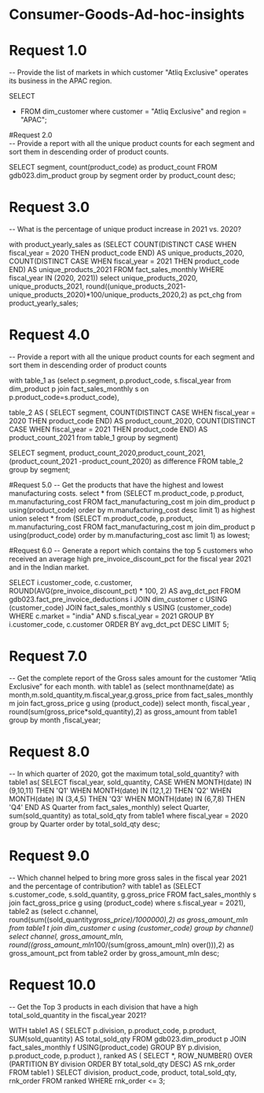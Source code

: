# Consumer-Goods-Ad-hoc-insights

# Request 1.0
--  Provide the list of markets in which customer "Atliq Exclusive" operates its business in the APAC region.

SELECT
   *  FROM dim_customer 
where
    customer = "Atliq Exclusive" and region = "APAC";

#Request 2.0  
 -- Provide a report with all the unique product counts for each segment and  sort them in descending order of product counts. 
 
  SELECT segment, count(product_code) as product_count  FROM gdb023.dim_product group by segment order by product_count desc;
  
  # Request 3.0
  -- What is the percentage of unique product increase in 2021 vs. 2020?
  
with product_yearly_sales as
(SELECT 
    COUNT(DISTINCT CASE WHEN fiscal_year = 2020 THEN product_code END) AS unique_products_2020,
    COUNT(DISTINCT CASE WHEN fiscal_year = 2021 THEN product_code END) AS unique_products_2021
FROM 
    fact_sales_monthly
WHERE 
    fiscal_year IN (2020, 2021))
    select unique_products_2020, unique_products_2021, round((unique_products_2021- unique_products_2020)*100/unique_products_2020,2) as pct_chg from product_yearly_sales;
    
     
# Request 4.0
 -- Provide a report with all the unique product counts for each segment and sort them in descending order of product counts   
    
  with table_1 as
(select p.segment, p.product_code, s.fiscal_year 
from dim_product p 
join fact_sales_monthly s 
on p.product_code=s.product_code),

table_2 AS (
    SELECT segment,
        COUNT(DISTINCT CASE WHEN fiscal_year = 2020 THEN product_code END) AS product_count_2020,
        COUNT(DISTINCT CASE WHEN fiscal_year = 2021 THEN product_code END) AS product_count_2021
        from table_1
        group by segment)

SELECT segment, product_count_2020,product_count_2021, (product_count_2021 -product_count_2020) as difference
 FROM table_2
 group by segment;
 
#Request 5.0
 --  Get the products that have the highest and lowest manufacturing costs.
 select * from
(SELECT
m.product_code, p.product, m.manufacturing_cost
 FROM fact_manufacturing_cost m
 join dim_product p
 using(product_code)
 order by m.manufacturing_cost desc
 limit 1) as highest
 union
 select * from 
 (SELECT
m.product_code, p.product, m.manufacturing_cost
 FROM fact_manufacturing_cost m
 join dim_product p
 using(product_code)
 order by m.manufacturing_cost asc
 limit 1) as lowest;
 
 #Request 6.0
 -- Generate a report which contains the top 5 customers who received an average high pre_invoice_discount_pct for the fiscal year 2021 and in the Indian market. 
 
  SELECT
 i.customer_code,
 c.customer,
 ROUND(AVG(pre_invoice_discount_pct) * 100, 2) AS avg_dct_pct
FROM gdb023.fact_pre_invoice_deductions i
JOIN dim_customer c USING (customer_code)
JOIN fact_sales_monthly s USING (customer_code)
WHERE c.market = "india" AND s.fiscal_year = 2021
GROUP BY i.customer_code, c.customer
ORDER BY avg_dct_pct DESC
LIMIT 5;

# Request 7.0
-- Get the complete report of the Gross sales amount for the customer “Atliq Exclusive” for each month.
with table1 as 
(select monthname(date) as month,m.sold_quantity,m.fiscal_year,g.gross_price
from fact_sales_monthly m
join fact_gross_price g
using (product_code))
select  month, fiscal_year , round(sum(gross_price*sold_quantity),2) as gross_amount from table1
group by month ,fiscal_year;

# Request 8.0
-- In which quarter of 2020, got the maximum total_sold_quantity?
with table1 as(
SELECT fiscal_year, sold_quantity,
  CASE 
    WHEN MONTH(date) IN (9,10,11) THEN 'Q1'
    WHEN MONTH(date) IN (12,1,2) THEN 'Q2'
    WHEN MONTH(date) IN (3,4,5) THEN 'Q3'
    WHEN MONTH(date) IN (6,7,8) THEN 'Q4'
  END AS Quarter
  from fact_sales_monthly)
  select Quarter, sum(sold_quantity) as total_sold_qty
  from table1
  where fiscal_year = 2020
  group by Quarter
  order by total_sold_qty desc;
  
  # Request 9.0
 -- Which channel helped to bring more gross sales in the fiscal year 2021 and the percentage of contribution?
   with table1 as 
(SELECT s.customer_code, s.sold_quantity, g.gross_price 
FROM fact_sales_monthly s
join fact_gross_price g
using (product_code)
where s.fiscal_year = 2021),
 table2 as
(select c.channel, round(sum((sold_quantity*gross_price)/1000000),2) as gross_amount_mln
 from table1 t
join dim_customer c
using (customer_code) 
group by channel)
select  channel, gross_amount_mln, round((gross_amount_mln*100/(sum(gross_amount_mln) over())),2) as gross_amount_pct
from table2
order by gross_amount_mln desc;


# Request 10.0 
 -- Get the Top 3 products in each division that have a high total_sold_quantity in the fiscal_year 2021? 
 
 WITH table1 AS (
  SELECT 
    p.division,
    p.product_code,
    p.product,
    SUM(sold_quantity) AS total_sold_qty
  FROM gdb023.dim_product p
  JOIN fact_sales_monthly f USING(product_code)
  GROUP BY p.division, p.product_code, p.product
),
ranked AS (
  SELECT *,
         ROW_NUMBER() OVER (PARTITION BY division ORDER BY total_sold_qty DESC) AS rnk_order
  FROM table1
)
SELECT division, product_code, product, total_sold_qty, rnk_order
FROM ranked
WHERE rnk_order <= 3;
